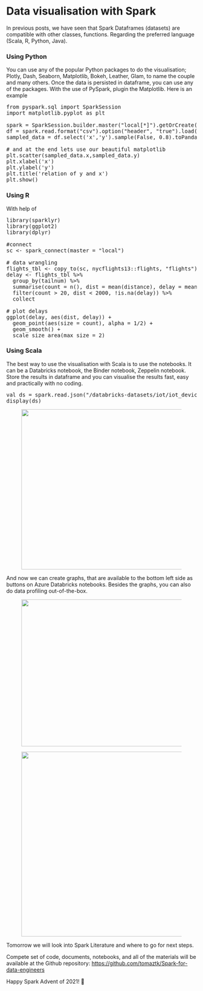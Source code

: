 # Data visualisation with Spark

<!-- wp:paragraph -->
<p>In previous posts, we have seen that Spark Dataframes (datasets) are compatible with other classes, functions. Regarding the preferred language (Scala, R, Python, Java).</p>
<!-- /wp:paragraph -->

<!-- wp:heading {"level":3} -->
<h3 id="using-python"><strong>Using Python</strong></h3>
<!-- /wp:heading -->

<!-- wp:paragraph -->
<p>You can use any of the popular Python packages to do the visualisation; Plotly, Dash,  Seaborn, Matplotlib, Bokeh, Leather, Glam, to name the couple and many others. Once the data is persisted in dataframe, you can use any of the packages. With the use of PySpark, plugin the Matplotlib. Here is an example</p>
<!-- /wp:paragraph -->

<!-- wp:syntaxhighlighter/code {"language":"python"} -->
<pre class="wp-block-syntaxhighlighter-code">from pyspark.sql import SparkSession
import matplotlib.pyplot as plt

spark = SparkSession.builder.master("local[*]").getOrCreate()
df = spark.read.format("csv").option("header", "true").load("sampleData.csv")
sampled_data = df.select('x','y').sample(False, 0.8).toPandas()

# and at the end lets use our beautiful matplotlib
plt.scatter(sampled_data.x,sampled_data.y)
plt.xlabel('x')
plt.ylabel('y')
plt.title('relation of y and x')
plt.show()</pre>
<!-- /wp:syntaxhighlighter/code -->

<!-- wp:heading {"level":3} -->
<h3 id="using-r">Using R</h3>
<!-- /wp:heading -->

<!-- wp:paragraph -->
<p>With help of </p>
<!-- /wp:paragraph -->

<!-- wp:syntaxhighlighter/code {"language":"r"} -->
<pre class="wp-block-syntaxhighlighter-code">library(sparklyr)
library(ggplot2)
library(dplyr)

#connect
sc &lt;- spark_connect(master = "local")

# data wrangling
flights_tbl &lt;- copy_to(sc, nycflights13::flights, "flights")
delay &lt;- flights_tbl %>%
  group_by(tailnum) %>%
  summarise(count = n(), dist = mean(distance), delay = mean(arr_delay)) %>%
  filter(count > 20, dist &lt; 2000, !is.na(delay)) %>%
  collect

# plot delays
ggplot(delay, aes(dist, delay)) +
  geom_point(aes(size = count), alpha = 1/2) +
  geom_smooth() +
  scale_size_area(max_size = 2)</pre>
<!-- /wp:syntaxhighlighter/code -->

<!-- wp:heading {"level":3} -->
<h3 id="using-scala">Using Scala</h3>
<!-- /wp:heading -->

<!-- wp:paragraph -->
<p>The best way to use the visualisation with Scala is to use the notebooks. It can be a Databricks notebook, the Binder notebook, Zeppelin notebook. Store the results in dataframe and you can visualise the results fast, easy and practically with no coding.</p>
<!-- /wp:paragraph -->

<!-- wp:syntaxhighlighter/code {"language":"scala"} -->
<pre class="wp-block-syntaxhighlighter-code">val ds = spark.read.json("/databricks-datasets/iot/iot_devices.json").as[DeviceIoTData]
display(ds)</pre>
<!-- /wp:syntaxhighlighter/code -->

<!-- wp:image {"align":"center","id":8004,"width":643,"height":423,"sizeSlug":"large","linkDestination":"media"} -->
<div class="wp-block-image"><figure class="aligncenter size-large is-resized"><a href="https://tomaztsql.files.wordpress.com/2021/12/image-24.png"><img src="https://tomaztsql.files.wordpress.com/2021/12/image-24.png?w=1024" alt="" class="wp-image-8004" width="643" height="423"/></a></figure></div>
<!-- /wp:image -->

<!-- wp:paragraph -->
<p>And now we can create graphs, that are available to the bottom left side as buttons on Azure Databricks notebooks. Besides the graphs, you can also do data profiling out-of-the-box.</p>
<!-- /wp:paragraph -->

<!-- wp:image {"align":"center","id":8007,"width":669,"height":388,"sizeSlug":"large","linkDestination":"media"} -->
<div class="wp-block-image"><figure class="aligncenter size-large is-resized"><a href="https://tomaztsql.files.wordpress.com/2021/12/image-25.png"><img src="https://tomaztsql.files.wordpress.com/2021/12/image-25.png?w=1024" alt="" class="wp-image-8007" width="669" height="388"/></a></figure></div>
<!-- /wp:image -->

<!-- wp:image {"align":"center","id":8008,"width":676,"height":488,"sizeSlug":"large","linkDestination":"media"} -->
<div class="wp-block-image"><figure class="aligncenter size-large is-resized"><a href="https://tomaztsql.files.wordpress.com/2021/12/image-26.png"><img src="https://tomaztsql.files.wordpress.com/2021/12/image-26.png?w=1024" alt="" class="wp-image-8008" width="676" height="488"/></a></figure></div>
<!-- /wp:image -->

<!-- wp:paragraph -->
<p>Tomorrow we will look into Spark Literature and where to go for next steps.</p>
<!-- /wp:paragraph -->

<!-- wp:paragraph -->
<p>Compete set of code, documents, notebooks, and all of the materials will be available at the Github repository:&nbsp;<a rel="noreferrer noopener" href="https://github.com/tomaztk/Spark-for-data-engineers" target="_blank">https://github.com/tomaztk/Spark-for-data-engineers</a></p>
<!-- /wp:paragraph -->

<!-- wp:paragraph -->
<p>Happy Spark Advent of 2021! 🙂</p>
<!-- /wp:paragraph -->